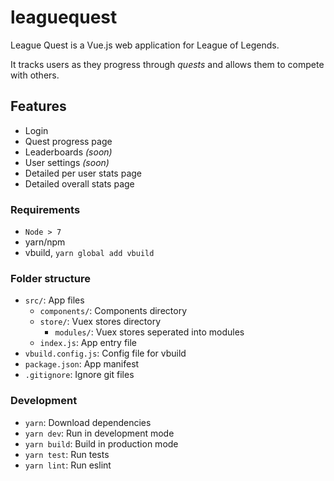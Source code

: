 # leaguequest

League Quest is a Vue.js web application for League of Legends. 

It tracks users as they progress through *quests* and allows them to compete with others.

## Features
- Login
- Quest progress page
- Leaderboards *(soon)*
- User settings *(soon)*
- Detailed per user stats page
- Detailed overall stats page

### Requirements
- `Node > 7`
- yarn/npm
- vbuild, `yarn global add vbuild`

### Folder structure
- `src/`: App files
  - `components/`: Components directory
  - `store/`: Vuex stores directory
    - `modules/`: Vuex stores seperated into modules
  - `index.js`: App entry file
- `vbuild.config.js`: Config file for vbuild
- `package.json`: App manifest
- `.gitignore`: Ignore git files

### Development
- `yarn`: Download dependencies
- `yarn dev`: Run in development mode
- `yarn build`: Build in production mode
- `yarn test`: Run tests
- `yarn lint`: Run eslint
